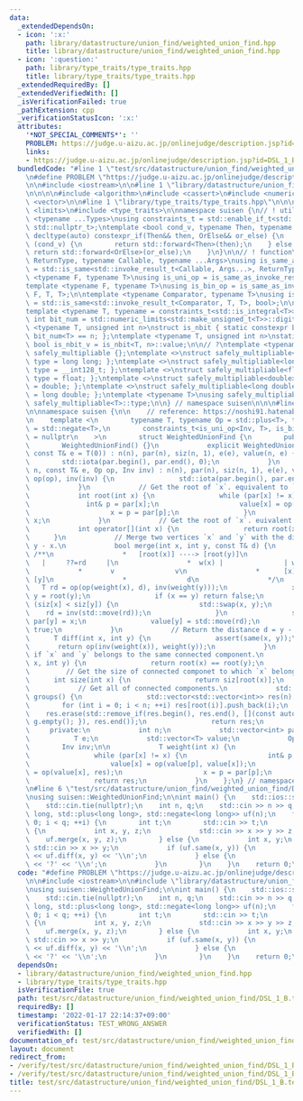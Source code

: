 ```yaml
---
data:
  _extendedDependsOn:
  - icon: ':x:'
    path: library/datastructure/union_find/weighted_union_find.hpp
    title: library/datastructure/union_find/weighted_union_find.hpp
  - icon: ':question:'
    path: library/type_traits/type_traits.hpp
    title: library/type_traits/type_traits.hpp
  _extendedRequiredBy: []
  _extendedVerifiedWith: []
  _isVerificationFailed: true
  _pathExtension: cpp
  _verificationStatusIcon: ':x:'
  attributes:
    '*NOT_SPECIAL_COMMENTS*': ''
    PROBLEM: https://judge.u-aizu.ac.jp/onlinejudge/description.jsp?id=DSL_1_B
    links:
    - https://judge.u-aizu.ac.jp/onlinejudge/description.jsp?id=DSL_1_B
  bundledCode: "#line 1 \"test/src/datastructure/union_find/weighted_union_find/DSL_1_B.test.cpp\"\
    \n#define PROBLEM \"https://judge.u-aizu.ac.jp/onlinejudge/description.jsp?id=DSL_1_B\"\
    \n\n#include <iostream>\n\n#line 1 \"library/datastructure/union_find/weighted_union_find.hpp\"\
    \n\n\n\n#include <algorithm>\n#include <cassert>\n#include <numeric>\n#include\
    \ <vector>\n\n#line 1 \"library/type_traits/type_traits.hpp\"\n\n\n\n#include\
    \ <limits>\n#include <type_traits>\n\nnamespace suisen {\n// ! utility\ntemplate\
    \ <typename ...Types>\nusing constraints_t = std::enable_if_t<std::conjunction_v<Types...>,\
    \ std::nullptr_t>;\ntemplate <bool cond_v, typename Then, typename OrElse>\nconstexpr\
    \ decltype(auto) constexpr_if(Then&& then, OrElse&& or_else) {\n    if constexpr\
    \ (cond_v) {\n        return std::forward<Then>(then);\n    } else {\n       \
    \ return std::forward<OrElse>(or_else);\n    }\n}\n\n// ! function\ntemplate <typename\
    \ ReturnType, typename Callable, typename ...Args>\nusing is_same_as_invoke_result\
    \ = std::is_same<std::invoke_result_t<Callable, Args...>, ReturnType>;\ntemplate\
    \ <typename F, typename T>\nusing is_uni_op = is_same_as_invoke_result<T, F, T>;\n\
    template <typename F, typename T>\nusing is_bin_op = is_same_as_invoke_result<T,\
    \ F, T, T>;\n\ntemplate <typename Comparator, typename T>\nusing is_comparator\
    \ = std::is_same<std::invoke_result_t<Comparator, T, T>, bool>;\n\n// ! integral\n\
    template <typename T, typename = constraints_t<std::is_integral<T>>>\nconstexpr\
    \ int bit_num = std::numeric_limits<std::make_unsigned_t<T>>::digits;\ntemplate\
    \ <typename T, unsigned int n>\nstruct is_nbit { static constexpr bool value =\
    \ bit_num<T> == n; };\ntemplate <typename T, unsigned int n>\nstatic constexpr\
    \ bool is_nbit_v = is_nbit<T, n>::value;\n\n// ?\ntemplate <typename T>\nstruct\
    \ safely_multipliable {};\ntemplate <>\nstruct safely_multipliable<int> { using\
    \ type = long long; };\ntemplate <>\nstruct safely_multipliable<long long> { using\
    \ type = __int128_t; };\ntemplate <>\nstruct safely_multipliable<float> { using\
    \ type = float; };\ntemplate <>\nstruct safely_multipliable<double> { using type\
    \ = double; };\ntemplate <>\nstruct safely_multipliable<long double> { using type\
    \ = long double; };\ntemplate <typename T>\nusing safely_multipliable_t = typename\
    \ safely_multipliable<T>::type;\n\n} // namespace suisen\n\n\n#line 10 \"library/datastructure/union_find/weighted_union_find.hpp\"\
    \n\nnamespace suisen {\n\n    // reference: https://noshi91.hatenablog.com/entry/2018/05/30/191943\n\
    \n    template <\n        typename T, typename Op = std::plus<T>, typename Inv\
    \ = std::negate<T>,\n        constraints_t<is_uni_op<Inv, T>, is_bin_op<Op, T>>\
    \ = nullptr\n    >\n        struct WeightedUnionFind {\n        public:\n    \
    \        WeightedUnionFind() {}\n            explicit WeightedUnionFind(int n,\
    \ const T& e = T(0)) : n(n), par(n), siz(n, 1), e(e), value(n, e) {\n        \
    \        std::iota(par.begin(), par.end(), 0);\n            }\n            WeightedUnionFind(int\
    \ n, const T& e, Op op, Inv inv) : n(n), par(n), siz(n, 1), e(e), value(n, e),\
    \ op(op), inv(inv) {\n                std::iota(par.begin(), par.end(), 0);\n\
    \            }\n            // Get the root of `x`. equivalent to `operator[](x)`\n\
    \            int root(int x) {\n                while (par[x] != x) {\n      \
    \              int& p = par[x];\n                    value[x] = op(value[p], value[x]);\n\
    \                    x = p = par[p];\n                }\n                return\
    \ x;\n            }\n            // Get the root of `x`. euivalent to `root(x)`\n\
    \            int operator[](int x) {\n                return root(x);\n      \
    \      }\n            // Merge two vertices `x` and `y` with the distance d =\
    \ y - x.\n            bool merge(int x, int y, const T& d) {\n               \
    \ /**\n                 *   [root(x)] ----> [root(y)]\n                 *    \
    \   |     ??=rd     |\n                 *  w(x) |               | w(y)\n     \
    \            *       v               v\n                 *      [x] ---------->\
    \ [y]\n                 *               d\n                 */\n             \
    \   T rd = op(op(weight(x), d), inv(weight(y)));\n                x = root(x),\
    \ y = root(y);\n                if (x == y) return false;\n                if\
    \ (siz[x] < siz[y]) {\n                    std::swap(x, y);\n                \
    \    rd = inv(std::move(rd));\n                }\n                siz[x] += siz[y],\
    \ par[y] = x;\n                value[y] = std::move(rd);\n                return\
    \ true;\n            }\n            // Return the distance d = y - x.\n      \
    \      T diff(int x, int y) {\n                assert(same(x, y));\n         \
    \       return op(inv(weight(x)), weight(y));\n            }\n            // Check\
    \ if `x` and `y` belongs to the same connected component.\n            bool same(int\
    \ x, int y) {\n                return root(x) == root(y);\n            }\n   \
    \         // Get the size of connected componet to which `x` belongs.\n      \
    \      int size(int x) {\n                return siz[root(x)];\n            }\n\
    \            // Get all of connected components.\n            std::vector<std::vector<int>>\
    \ groups() {\n                std::vector<std::vector<int>> res(n);\n        \
    \        for (int i = 0; i < n; ++i) res[root(i)].push_back(i);\n            \
    \    res.erase(std::remove_if(res.begin(), res.end(), [](const auto& g) { return\
    \ g.empty(); }), res.end());\n                return res;\n            }\n   \
    \     private:\n            int n;\n            std::vector<int> par, siz;\n \
    \           T e;\n            std::vector<T> value;\n            Op op;\n    \
    \        Inv inv;\n\n            T weight(int x) {\n                T res = e;\n\
    \                while (par[x] != x) {\n                    int& p = par[x];\n\
    \                    value[x] = op(value[p], value[x]);\n                    res\
    \ = op(value[x], res);\n                    x = p = par[p];\n                }\n\
    \                return res;\n            }\n    };\n} // namespace suisen\n\n\
    \n#line 6 \"test/src/datastructure/union_find/weighted_union_find/DSL_1_B.test.cpp\"\
    \nusing suisen::WeightedUnionFind;\n\nint main() {\n    std::ios::sync_with_stdio(false);\n\
    \    std::cin.tie(nullptr);\n    int n, q;\n    std::cin >> n >> q;\n    WeightedUnionFind<long\
    \ long, std::plus<long long>, std::negate<long long>> uf(n);\n    for (int i =\
    \ 0; i < q; ++i) {\n        int t;\n        std::cin >> t;\n        if (t == 0)\
    \ {\n            int x, y, z;\n            std::cin >> x >> y >> z;\n        \
    \    uf.merge(x, y, z);\n        } else {\n            int x, y;\n           \
    \ std::cin >> x >> y;\n            if (uf.same(x, y)) {\n                std::cout\
    \ << uf.diff(x, y) << '\\n';\n            } else {\n                std::cout\
    \ << '?' << '\\n';\n            }\n        }\n    }\n    return 0;\n}\n"
  code: "#define PROBLEM \"https://judge.u-aizu.ac.jp/onlinejudge/description.jsp?id=DSL_1_B\"\
    \n\n#include <iostream>\n\n#include \"library/datastructure/union_find/weighted_union_find.hpp\"\
    \nusing suisen::WeightedUnionFind;\n\nint main() {\n    std::ios::sync_with_stdio(false);\n\
    \    std::cin.tie(nullptr);\n    int n, q;\n    std::cin >> n >> q;\n    WeightedUnionFind<long\
    \ long, std::plus<long long>, std::negate<long long>> uf(n);\n    for (int i =\
    \ 0; i < q; ++i) {\n        int t;\n        std::cin >> t;\n        if (t == 0)\
    \ {\n            int x, y, z;\n            std::cin >> x >> y >> z;\n        \
    \    uf.merge(x, y, z);\n        } else {\n            int x, y;\n           \
    \ std::cin >> x >> y;\n            if (uf.same(x, y)) {\n                std::cout\
    \ << uf.diff(x, y) << '\\n';\n            } else {\n                std::cout\
    \ << '?' << '\\n';\n            }\n        }\n    }\n    return 0;\n}"
  dependsOn:
  - library/datastructure/union_find/weighted_union_find.hpp
  - library/type_traits/type_traits.hpp
  isVerificationFile: true
  path: test/src/datastructure/union_find/weighted_union_find/DSL_1_B.test.cpp
  requiredBy: []
  timestamp: '2022-01-17 22:14:37+09:00'
  verificationStatus: TEST_WRONG_ANSWER
  verifiedWith: []
documentation_of: test/src/datastructure/union_find/weighted_union_find/DSL_1_B.test.cpp
layout: document
redirect_from:
- /verify/test/src/datastructure/union_find/weighted_union_find/DSL_1_B.test.cpp
- /verify/test/src/datastructure/union_find/weighted_union_find/DSL_1_B.test.cpp.html
title: test/src/datastructure/union_find/weighted_union_find/DSL_1_B.test.cpp
---
```

